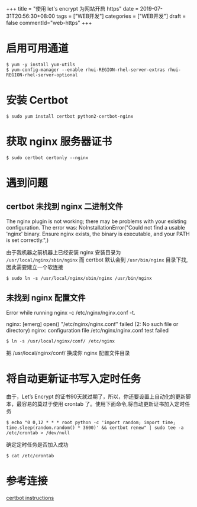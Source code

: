 +++
title = "使用 let's encrypt 为网站开启 https"
date = 2019-07-31T20:56:30+08:00
tags = ["WEB开发"]
categories = ["WEB开发"]
draft = false
commentId="web-https"
+++

# 启用可用通道
```
$ yum -y install yum-utils
$ yum-config-manager --enable rhui-REGION-rhel-server-extras rhui-REGION-rhel-server-optional
```

# 安装 Certbot

```
$ sudo yum install certbot python2-certbot-nginx
```

# 获取 nginx 服务器证书
```
$ sudo certbot certonly --nginx
```
# 遇到问题
## certbot 未找到 nginx 二进制文件
The nginx plugin is not working; there may be problems with your existing configuration.
The error was: NoInstallationError("Could not find a usable 'nginx' binary. Ensure nginx exists, the binary is executable, and your PATH is set correctly.",)

由于我机器之前机器上已经安装 nginx 安装目录为 `/usr/local/nginx/sbin/nginx` 而 certbot 默认会到 `/usr/bin/nginx` 目录下找,因此需要建立一个软连接
```
$ sudo ln -s /usr/local/nginx/sbin/nginx /usr/bin/nginx
```
## 未找到 nginx 配置文件
Error while running nginx -c /etc/nginx/nginx.conf -t.

nginx: [emerg] open() "/etc/nginx/nginx.conf" failed (2: No such file or directory)
nginx: configuration file /etc/nginx/nginx.conf test failed

```
$ ln -s /usr/local/nginx/conf/ /etc/nginx
```
把 /usr/local/nginx/conf/ 换成你 nginx 配置文件目录

# 将自动更新证书写入定时任务
由于，Let’s Encrypt 的证书90天就过期了，所以，你还要设置上自动化的更新脚本，最容易的莫过于使用 crontab 了。使用下面命令,将自动更新证书加入定时任务
```
$ echo "0 0,12 * * * root python -c 'import random; import time; time.sleep(random.random() * 3600)' && certbot renew" | sudo tee -a /etc/crontab > /dev/null
```

确定定时任务是否加入成功
```
$ cat /etc/crontab
```

# 参考连接
[certbot instructions](https://certbot.eff.org/lets-encrypt/centosrhel7-nginx)
